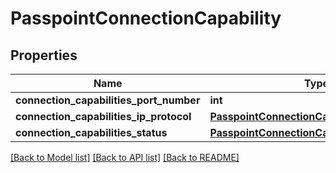 # PasspointConnectionCapability

## Properties
Name | Type | Description | Notes
------------ | ------------- | ------------- | -------------
**connection_capabilities_port_number** | **int** |  | [optional] 
**connection_capabilities_ip_protocol** | [**PasspointConnectionCapabilitiesIpProtocol**](PasspointConnectionCapabilitiesIpProtocol.md) |  | [optional] 
**connection_capabilities_status** | [**PasspointConnectionCapabilitiesStatus**](PasspointConnectionCapabilitiesStatus.md) |  | [optional] 

[[Back to Model list]](../README.md#documentation-for-models) [[Back to API list]](../README.md#documentation-for-api-endpoints) [[Back to README]](../README.md)

